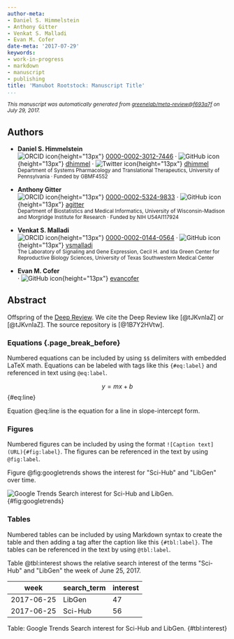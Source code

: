 ```yaml
---
author-meta:
- Daniel S. Himmelstein
- Anthony Gitter
- Venkat S. Malladi
- Evan M. Cofer
date-meta: '2017-07-29'
keywords:
- work-in-progress
- markdown
- manuscript
- publishing
title: 'Manubot Rootstock: Manuscript Title'
...
```


<small><em>
This manuscript was automatically generated
from [greenelab/meta-review@f693a7f](https://github.com/greenelab/meta-review/tree/f693a7f0d1a970daf3c412f0b0f1c6fd3ccca62f)
on July 29, 2017.
</em></small>

## Authors


+ **Daniel S. Himmelstein**<br>
    ![ORCID icon](images/orcid.svg){height="13px"}
    [0000-0002-3012-7446](https://orcid.org/0000-0002-3012-7446)
    · ![GitHub icon](images/github.svg){height="13px"}
    [dhimmel](https://github.com/dhimmel)
    · ![Twitter icon](images/twitter.svg){height="13px"}
    [dhimmel](https://twitter.com/dhimmel)<br>
  <small>
     Department of Systems Pharmacology and Translational Therapeutics, University of Pennsylvania
     · Funded by GBMF4552
  </small>

+ **Anthony Gitter**<br>
    ![ORCID icon](images/orcid.svg){height="13px"}
    [0000-0002-5324-9833](https://orcid.org/0000-0002-5324-9833)
    · ![GitHub icon](images/github.svg){height="13px"}
    [agitter](https://github.com/agitter)<br>
  <small>
     Department of Biostatistics and Medical Informatics, University of Wisconsin-Madison and Morgridge Institute for Research
     · Funded by NIH U54AI117924
  </small>

+ **Venkat S. Malladi**<br>
    ![ORCID icon](images/orcid.svg){height="13px"}
    [0000-0002-0144-0564](https://orcid.org/0000-0002-0144-0564)
    · ![GitHub icon](images/github.svg){height="13px"}
    [vsmalladi](https://github.com/vsmalladi)<br>
  <small>
     The Laboratory of Signaling and Gene Expression, Cecil H. and Ida Green Center for Reproductive Biology Sciences, University of Texas Southwestern Medical Center
  </small>

+ **Evan M. Cofer**<br>
    · ![GitHub icon](images/github.svg){height="13px"}
    [evancofer](https://github.com/evancofer)<br>
  <small>
  </small>



## Abstract

Offspring of the [Deep Review](https://github.com/greenelab/deep-review).
We cite the Deep Review like [@tJKvnIaZ] or [@tJKvnIaZ].
The source repository is [@1B7Y2HVtw].


### Equations {.page_break_before}

Numbered equations can be included by using `$$` delimiters with embedded LaTeX math.
Equations can be labeled with tags like this `{#eq:label}` and referenced in text using `@eq:label`.

$$ y = mx + b $$ {#eq:line}

Equation @eq:line is the equation for a line in slope-intercept form.


### Figures

Numbered figures can be included by using the format `![Caption text](URL){#fig:label}`.
The figures can be referenced in the text by using `@fig:label`.

Figure @fig:googletrends shows the interest for "Sci-Hub" and "LibGen" over time.

![Google Trends Search interest for Sci-Hub and LibGen.](https://cdn.rawgit.com/greenelab/scihub/7891082161dbcfcd5eeb1d7b76ee99ab44b95064/explore/trends/google-trends.svg){#fig:googletrends}


### Tables

Numbered tables can be included by using Markdown syntax to create the table and then adding a tag after the caption like this `{#tbl:label}`.
The tables can be referenced in the text by using `@tbl:label`.

Table @tbl:interest shows the relative search interest of the terms "Sci-Hub" and "LibGen" the week of June 25, 2017.

| week       | search_term | interest |
|------------|-------------|----------|
| 2017-06-25 | LibGen      | 47       |
| 2017-06-25 | Sci-Hub     | 56       |

Table: Google Trends Search interest for Sci-Hub and LibGen. {#tbl:interest}